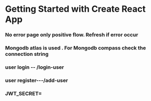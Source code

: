 # Getting Started with Create React App

###  No error page only positive flow. Refresh if error occur
###  Mongodb atlas is used . For Mongodb compass check the connection string
###  user login -- /login-user
###  user register---/add-user
### JWT_SECRET=<in env file>